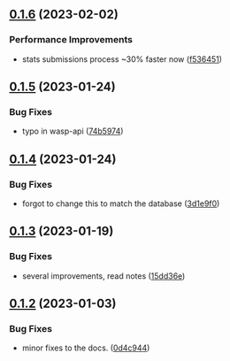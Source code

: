 ## [0.1.6](https://github.com/Torwent/wasp-api/compare/v0.1.5...v0.1.6) (2023-02-02)


### Performance Improvements

* stats submissions process ~30% faster now ([f536451](https://github.com/Torwent/wasp-api/commit/f536451da3f19825e49e36a169df5fe530e9791d))



## [0.1.5](https://github.com/Torwent/wasp-api/compare/v0.1.4...v0.1.5) (2023-01-24)


### Bug Fixes

* typo in wasp-api ([74b5974](https://github.com/Torwent/wasp-api/commit/74b5974cd32d008b48adb893c23f2638e0293ac7))



## [0.1.4](https://github.com/Torwent/wasp-api/compare/v0.1.3...v0.1.4) (2023-01-24)


### Bug Fixes

* forgot to change this to match the database ([3d1e9f0](https://github.com/Torwent/wasp-api/commit/3d1e9f0e42497ef25b19de4c0939665f5557918a))



## [0.1.3](https://github.com/Torwent/wasp-api/compare/v0.1.2...v0.1.3) (2023-01-19)


### Bug Fixes

* several improvements, read notes ([15dd36e](https://github.com/Torwent/wasp-api/commit/15dd36ed280bea7c017fea3553c8dc2f1e7eaf36))



## [0.1.2](https://github.com/Torwent/wasp-api/compare/v0.1.1...v0.1.2) (2023-01-03)


### Bug Fixes

* minor fixes to the docs. ([0d4c944](https://github.com/Torwent/wasp-api/commit/0d4c944165c1de38a887d62aef2318fbd990375c))



